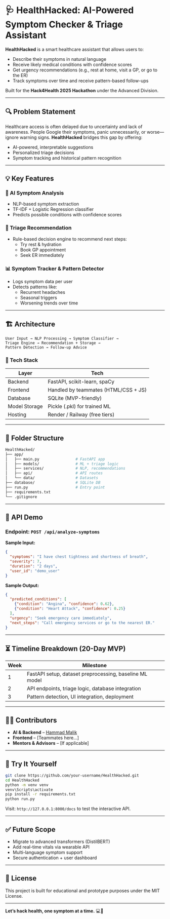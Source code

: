 


# 🩺 HealthHacked: AI-Powered Symptom Checker & Triage Assistant

**HealthHacked** is a smart healthcare assistant that allows users to:
- Describe their symptoms in natural language
- Receive likely medical conditions with confidence scores
- Get urgency recommendations (e.g., rest at home, visit a GP, or go to the ER)
- Track symptoms over time and receive pattern-based follow-ups

Built for the **Hack4Health 2025 Hackathon** under the Advanced Division.

---

## 🔍 Problem Statement

Healthcare access is often delayed due to uncertainty and lack of awareness. People Google their symptoms, panic unnecessarily, or worse—ignore warning signs. **HealthHacked** bridges this gap by offering:
- AI-powered, interpretable suggestions
- Personalized triage decisions
- Symptom tracking and historical pattern recognition

---

## 💡 Key Features

### 🧠 AI Symptom Analysis
- NLP-based symptom extraction
- TF-IDF + Logistic Regression classifier
- Predicts possible conditions with confidence scores

### 🚨 Triage Recommendation
- Rule-based decision engine to recommend next steps:
  - Try rest & hydration
  - Book GP appointment
  - Seek ER immediately

### 📊 Symptom Tracker & Pattern Detector
- Logs symptom data per user
- Detects patterns like:
  - Recurrent headaches
  - Seasonal triggers
  - Worsening trends over time

---

## 🏗️ Architecture

```text
User Input → NLP Processing → Symptom Classifier →
Triage Engine → Recommendation + Storage →
Pattern Detection → Follow-up Advice
````

### 🧱 Tech Stack

| Layer         | Tech                                 |
| ------------- | ------------------------------------ |
| Backend       | FastAPI, scikit-learn, spaCy         |
| Frontend      | Handled by teammates (HTML/CSS + JS) |
| Database      | SQLite (MVP-friendly)                |
| Model Storage | Pickle (.pkl) for trained ML         |
| Hosting       | Render / Railway (free tiers)        |

---

## 📁 Folder Structure

```bash
HealthHacked/
├── app/
│   ├── main.py                # FastAPI app
│   ├── models/                # ML + triage logic
│   ├── services/              # NLP, recommendations
│   ├── api/                   # API routes
│   └── data/                  # Datasets
├── database/                  # SQLite DB
├── run.py                     # Entry point
├── requirements.txt
└── .gitignore
```

---

## 🧪 API Demo

### Endpoint: `POST /api/analyze-symptoms`

**Sample Input:**

```json
{
  "symptoms": "I have chest tightness and shortness of breath",
  "severity": 7,
  "duration": "2 days",
  "user_id": "demo_user"
}
```

**Sample Output:**

```json
{
  "predicted_conditions": [
    {"condition": "Angina", "confidence": 0.62},
    {"condition": "Heart Attack", "confidence": 0.25}
  ],
  "urgency": "Seek emergency care immediately",
  "next_steps": "Call emergency services or go to the nearest ER."
}
```

---

## ⏳ Timeline Breakdown (20-Day MVP)

| Week | Milestone                                               |
| ---- | ------------------------------------------------------- |
| 1    | FastAPI setup, dataset preprocessing, baseline ML model |
| 2    | API endpoints, triage logic, database integration       |
| 3    | Pattern detection, UI integration, deployment           |

---

## 👨‍💻 Contributors

* **AI & Backend** – [Hammad Malik](https://github.com/hammadmalik00)
* **Frontend** – \[Teammates here...]
* **Mentors & Advisors** – \[If applicable]

---

## 🚀 Try It Yourself

```bash
git clone https://github.com/your-username/HealthHacked.git
cd HealthHacked
python -m venv venv
venv\Scripts\activate
pip install -r requirements.txt
python run.py
```

Visit: `http://127.0.0.1:8000/docs` to test the interactive API.

---

## ✅ Future Scope

* Migrate to advanced transformers (DistilBERT)
* Add real-time vitals via wearable API
* Multi-language symptom support
* Secure authentication + user dashboard

---

## 🏁 License

This project is built for educational and prototype purposes under the MIT License.

---

**Let’s hack health, one symptom at a time.** 💻💉


